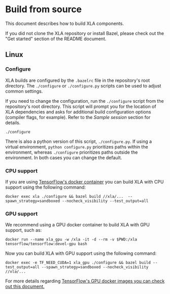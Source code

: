 # Build from source

This document describes how to build XLA components.

If you did not clone the XLA repository or install Bazel, please check out the
"Get started" section of the README document.

## Linux

### Configure

XLA builds are configured by the `.bazelrc` file in the repository's root
directory. The `./configure` or `./configure.py` scripts can be used to adjust
common settings.

If you need to change the configuration, run the `./configure` script from the
repository's root directory. This script will prompt you for the location of XLA
dependencies and asks for additional build configuration options (compiler
flags, for example). Refer to the *Sample session* section for details.

```
./configure
```

There is also a python version of this script, `./configure.py`. If using a
virtual environment, `python configure.py` prioritizes paths within the
environment, whereas `./configure` prioritizes paths outside the environment. In
both cases you can change the default.

### CPU support

If you are using
[TensorFlow's docker container](https://www.tensorflow.org/install/docker) you
can build XLA with CPU support using the following command:

```
docker exec xla ./configure && bazel build //xla/...  --spawn_strategy=sandboxed --nocheck_visibility --test_output=all
```

### GPU support

We recommend using a GPU docker container to build XLA with GPU support, such
as:

```
docker run --name xla_gpu -w /xla -it -d --rm -v $PWD:/xla tensorflow/tensorflow:devel-gpu bash
```

Now you can build XLA with GPU support using the following command:

```
docker exec -e TF_NEED_CUDA=1 xla_gpu ./configure && bazel build --test_output=all --spawn_strategy=sandboxed --nocheck_visibility //xla/...
```

For more details regarding
[TensorFlow's GPU docker images you can check out this document.](https://www.tensorflow.org/install/source#gpu_support_3)
